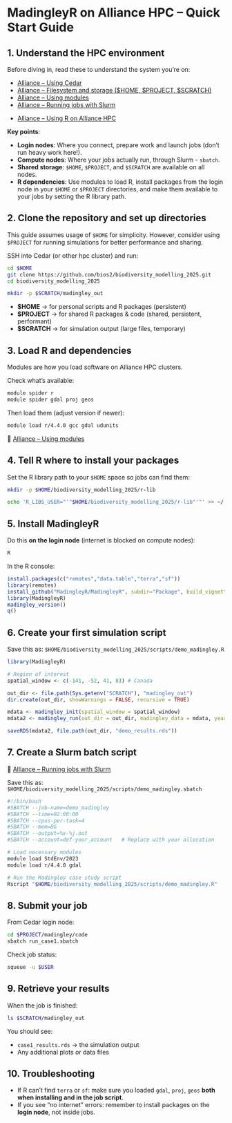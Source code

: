 # MadingleyR on Alliance HPC – Quick Start Guide

## 1. Understand the HPC environment

Before diving in, read these to understand the system you’re on:

* [Alliance – Using Cedar](https://docs.alliancecan.ca/wiki/Cedar)
* [Alliance – Filesystem and storage (\$HOME, \$PROJECT, \$SCRATCH)](https://docs.alliancecan.ca/wiki/Storage_and_file_management)
* [Alliance – Using modules](https://docs.alliancecan.ca/wiki/Using_modules)
* [Alliance – Running jobs with Slurm](https://docs.alliancecan.ca/wiki/Running_jobs)
<!-- R -->
* [Alliance – Using R on Alliance HPC](https://docs.alliancecan.ca/wiki/R)

**Key points**:

* **Login nodes**: Where you connect, prepare work and launch jobs (don’t run heavy work here!).
* **Compute nodes**: Where your jobs actually run, through Slurm - `sbatch`.
* **Shared storage**: `$HOME`, `$PROJECT`, and `$SCRATCH` are available on all nodes.
* **R dependencies**: Use modules to load R, install packages from the login node in your `$HOME` or `$PROJECT` directories, and make them available to your jobs by setting the R library path.


## 2. Clone the repository and set up directories

This guide assumes usage of `$HOME` for simplicity. However, consider using `$PROJECT` for running simulations for better performance and sharing.

SSH into Cedar (or other hpc cluster) and run:

```bash
cd $HOME
git clone https://github.com/bios2/biodiversity_modelling_2025.git
cd biodiversity_modelling_2025

mkdir -p $SCRATCH/madingley_out
```

* **\$HOME** → for personal scripts and R packages (persistent)
* **\$PROJECT** → for shared R packages & code (shared, persistent, performant)
* **\$SCRATCH** → for simulation output (large files, temporary)


## 3. Load R and dependencies

Modules are how you load software on Alliance HPC clusters.

Check what’s available:

```bash
module spider r
module spider gdal proj geos
```

Then load them (adjust version if newer):

```bash
module load r/4.4.0 gcc gdal udunits
```

📖 [Alliance – Using modules](https://docs.alliancecan.ca/wiki/Using_modules)


## 4. Tell R where to install your packages

Set the R library path to your `$HOME` space so jobs can find them:

```bash
mkdir -p $HOME/biodiversity_modelling_2025/r-lib

echo 'R_LIBS_USER="'"$HOME/biodiversity_modelling_2025/r-lib"'"' >> ~/.Renviron
```


## 5. Install MadingleyR

Do this **on the login node** (internet is blocked on compute nodes):

```bash
R
```

In the R console:

```r
install.packages(c("remotes","data.table","terra","sf"))
library(remotes)
install_github("MadingleyR/MadingleyR", subdir="Package", build_vignettes=FALSE)
library(MadingleyR)
madingley_version()
q()
```


## 6. Create your first simulation script

Save this as:
`$HOME/biodiversity_modelling_2025/scripts/demo_madingley.R`

```r
library(MadingleyR)

# Region of interest
spatial_window <- c(-141, -52, 41, 83) # Canada

out_dir <- file.path(Sys.getenv("SCRATCH"), "madingley_out")
dir.create(out_dir, showWarnings = FALSE, recursive = TRUE)

mdata <- madingley_init(spatial_window = spatial_window)
mdata2 <- madingley_run(out_dir = out_dir, madingley_data = mdata, years = 10)

saveRDS(mdata2, file.path(out_dir, "demo_results.rds"))
```


## 7. Create a Slurm batch script

📖 [Alliance – Running jobs with Slurm](https://docs.alliancecan.ca/wiki/Running_jobs)

Save this as:
`$HOME/biodiversity_modelling_2025/scripts/demo_madingley.sbatch`

```bash
#!/bin/bash
#SBATCH --job-name=demo_madingley
#SBATCH --time=02:00:00
#SBATCH --cpus-per-task=4
#SBATCH --mem=8G
#SBATCH --output=%x-%j.out
#SBATCH --account=def-your_account   # Replace with your allocation

# Load necessary modules
module load StdEnv/2023
module load r/4.4.0 gdal

# Run the Madingley case study script
Rscript "$HOME/biodiversity_modelling_2025/scripts/demo_madingley.R"
```


## 8. Submit your job

From Cedar login node:

```bash
cd $PROJECT/madingley/code
sbatch run_case1.sbatch
```

Check job status:

```bash
squeue -u $USER
```


## 9. Retrieve your results

When the job is finished:

```bash
ls $SCRATCH/madingley_out
```

You should see:

* `case1_results.rds` → the simulation output
* Any additional plots or data files


## 10. Troubleshooting

* If R can’t find `terra` or `sf`: make sure you loaded `gdal`, `proj`, `geos` **both when installing and in the job script**.
* If you see “no internet” errors: remember to install packages on the **login node**, not inside jobs.
